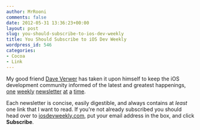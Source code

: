 ```yaml
---
author: MrRooni
comments: false
date: 2012-05-31 13:36:23+00:00
layout: post
slug: you-should-subscribe-to-ios-dev-weekly
title: You Should Subscribe to iOS Dev Weekly
wordpress_id: 546
categories:
- Cocoa
- Link
---
```


My good friend [Dave Verwer](http://twitter.com/daveverwer) has taken it upon himself to keep the iOS development community informed of the latest and greatest happenings, [one](http://iosdevweekly.com/issues/43/) [weekly](http://iosdevweekly.com/issues/42/) [newsletter](http://iosdevweekly.com/issues/41/) [at](http://iosdevweekly.com/issues/40/) [a](http://iosdevweekly.com/issues/39/) [time](http://iosdevweekly.com/issues/38/).

Each newsletter is concise, easily digestible, and always contains at _least_ one link that I want to read. If you're not already subscribed you should head over to [iosdevweekly.com](http://iosdevweekly.com/), put your email address in the box, and click **Subscribe**.
